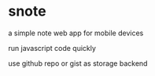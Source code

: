# snote
a simple note web app for mobile devices 

run javascript code quickly 

use github repo or gist as storage backend
